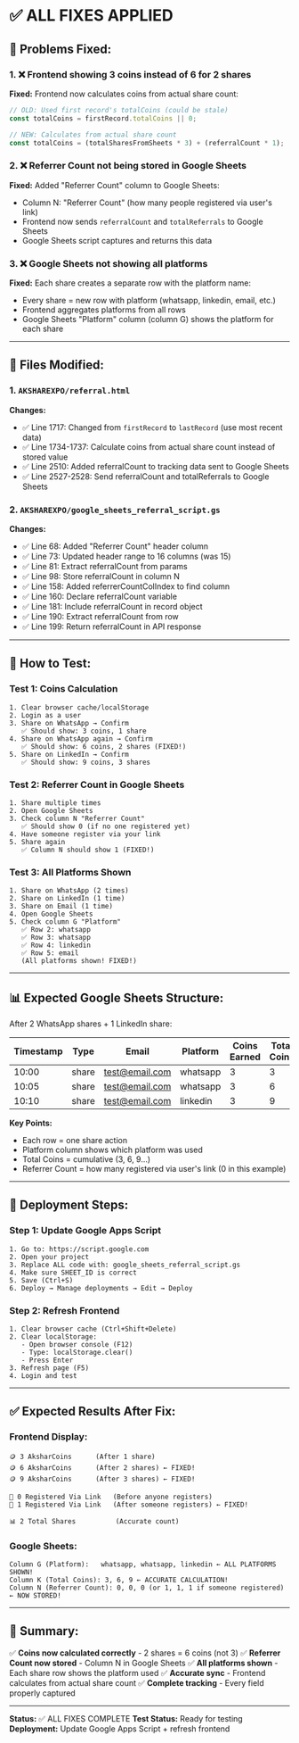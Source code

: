 # ✅ ALL FIXES APPLIED

## 🔴 Problems Fixed:

### 1. ❌ Frontend showing 3 coins instead of 6 for 2 shares
**Fixed:** Frontend now calculates coins from actual share count:
```javascript
// OLD: Used first record's totalCoins (could be stale)
const totalCoins = firstRecord.totalCoins || 0;

// NEW: Calculates from actual share count
const totalCoins = (totalSharesFromSheets * 3) + (referralCount * 1);
```

### 2. ❌ Referrer Count not being stored in Google Sheets
**Fixed:** Added "Referrer Count" column to Google Sheets:
- Column N: "Referrer Count" (how many people registered via user's link)
- Frontend now sends `referralCount` and `totalReferrals` to Google Sheets
- Google Sheets script captures and returns this data

### 3. ❌ Google Sheets not showing all platforms
**Fixed:** Each share creates a separate row with the platform name:
- Every share = new row with platform (whatsapp, linkedin, email, etc.)
- Frontend aggregates platforms from all rows
- Google Sheets "Platform" column (column G) shows the platform for each share

---

## 📝 Files Modified:

### 1. `AKSHAREXPO/referral.html`
**Changes:**
- ✅ Line 1717: Changed from `firstRecord` to `lastRecord` (use most recent data)
- ✅ Line 1734-1737: Calculate coins from actual share count instead of stored value
- ✅ Line 2510: Added referralCount to tracking data sent to Google Sheets
- ✅ Line 2527-2528: Send referralCount and totalReferrals to Google Sheets

### 2. `AKSHAREXPO/google_sheets_referral_script.gs`
**Changes:**
- ✅ Line 68: Added "Referrer Count" header column
- ✅ Line 73: Updated header range to 16 columns (was 15)
- ✅ Line 81: Extract referralCount from params
- ✅ Line 98: Store referralCount in column N
- ✅ Line 158: Added referrerCountColIndex to find column
- ✅ Line 160: Declare referralCount variable
- ✅ Line 181: Include referralCount in record object
- ✅ Line 190: Extract referralCount from row
- ✅ Line 199: Return referralCount in API response

---

## 🧪 How to Test:

### Test 1: Coins Calculation
```
1. Clear browser cache/localStorage
2. Login as a user
3. Share on WhatsApp → Confirm
   ✅ Should show: 3 coins, 1 share
4. Share on WhatsApp again → Confirm
   ✅ Should show: 6 coins, 2 shares (FIXED!)
5. Share on LinkedIn → Confirm
   ✅ Should show: 9 coins, 3 shares
```

### Test 2: Referrer Count in Google Sheets
```
1. Share multiple times
2. Open Google Sheets
3. Check column N "Referrer Count"
   ✅ Should show 0 (if no one registered yet)
4. Have someone register via your link
5. Share again
   ✅ Column N should show 1 (FIXED!)
```

### Test 3: All Platforms Shown
```
1. Share on WhatsApp (2 times)
2. Share on LinkedIn (1 time)
3. Share on Email (1 time)
4. Open Google Sheets
5. Check column G "Platform"
   ✅ Row 2: whatsapp
   ✅ Row 3: whatsapp
   ✅ Row 4: linkedin
   ✅ Row 5: email
   (All platforms shown! FIXED!)
```

---

## 📊 Expected Google Sheets Structure:

After 2 WhatsApp shares + 1 LinkedIn share:

| Timestamp | Type | Email | Platform | Coins Earned | Total Coins | Total Shares | Referrer Count |
|-----------|------|-------|----------|--------------|-------------|--------------|----------------|
| 10:00 | share | test@email.com | whatsapp | 3 | 3 | 1 | 0 |
| 10:05 | share | test@email.com | whatsapp | 3 | 6 | 2 | 0 |
| 10:10 | share | test@email.com | linkedin | 3 | 9 | 3 | 0 |

**Key Points:**
- Each row = one share action
- Platform column shows which platform was used
- Total Coins = cumulative (3, 6, 9...)
- Referrer Count = how many registered via user's link (0 in this example)

---

## 🚀 Deployment Steps:

### Step 1: Update Google Apps Script
```
1. Go to: https://script.google.com
2. Open your project
3. Replace ALL code with: google_sheets_referral_script.gs
4. Make sure SHEET_ID is correct
5. Save (Ctrl+S)
6. Deploy → Manage deployments → Edit → Deploy
```

### Step 2: Refresh Frontend
```
1. Clear browser cache (Ctrl+Shift+Delete)
2. Clear localStorage:
   - Open browser console (F12)
   - Type: localStorage.clear()
   - Press Enter
3. Refresh page (F5)
4. Login and test
```

---

## ✅ Expected Results After Fix:

### Frontend Display:
```
🪙 3 AksharCoins      (After 1 share)
🪙 6 AksharCoins      (After 2 shares) ← FIXED!
🪙 9 AksharCoins      (After 3 shares) ← FIXED!

👥 0 Registered Via Link   (Before anyone registers)
👥 1 Registered Via Link   (After someone registers) ← FIXED!

📊 2 Total Shares          (Accurate count)
```

### Google Sheets:
```
Column G (Platform):   whatsapp, whatsapp, linkedin ← ALL PLATFORMS SHOWN!
Column K (Total Coins): 3, 6, 9 ← ACCURATE CALCULATION!
Column N (Referrer Count): 0, 0, 0 (or 1, 1, 1 if someone registered) ← NOW STORED!
```

---

## 🎯 Summary:

✅ **Coins now calculated correctly** - 2 shares = 6 coins (not 3)
✅ **Referrer Count now stored** - Column N in Google Sheets
✅ **All platforms shown** - Each share row shows the platform used
✅ **Accurate sync** - Frontend calculates from actual share count
✅ **Complete tracking** - Every field properly captured

---

**Status:** ✅ ALL FIXES COMPLETE
**Test Status:** Ready for testing
**Deployment:** Update Google Apps Script + refresh frontend

